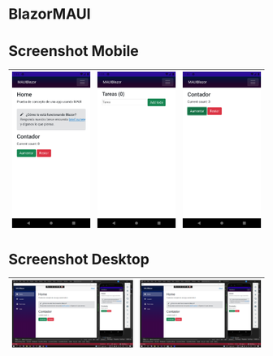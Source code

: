 # BlazorMAUI


# Screenshot Mobile

![Xamarin ScreenShots](docs/3.png) | ![Xamarin ScreenShots](docs/4.png) | ![Xamarin ScreenShots](docs/5.png) 
-----------------------------------|------------------------------------|-----------------------------------


# Screenshot Desktop
![Xamarin ScreenShots](docs/1.png) | ![Xamarin ScreenShots](docs/1.png) 
-----------------------------------|------------------------------------
